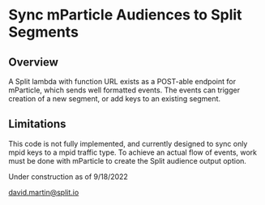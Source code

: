 # Sync mParticle Audiences to Split Segments

## Overview

A Split lambda with function URL exists as a POST-able endpoint for mParticle, which sends well formatted events.  The events can trigger creation of a new segment, or add keys to an existing segment.

## Limitations

This code is not fully implemented, and currently designed to sync only mpid keys to a mpid traffic type.  To achieve an actual flow of events, work must be done with mParticle to create the Split audience output option.

Under construction as of 9/18/2022

david.martin@split.io
